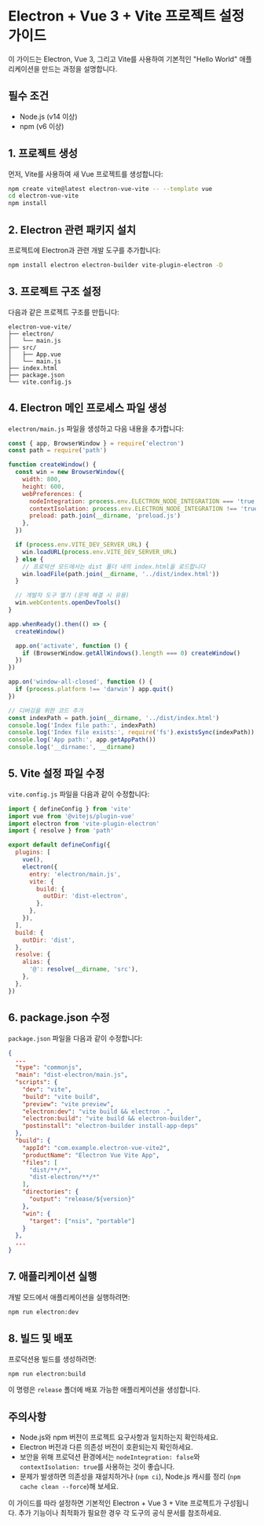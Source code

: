 # Electron + Vue 3 + Vite 프로젝트 설정 가이드

이 가이드는 Electron, Vue 3, 그리고 Vite를 사용하여 기본적인 "Hello World" 애플리케이션을 만드는 과정을 설명합니다.

## 필수 조건

- Node.js (v14 이상)
- npm (v6 이상)

## 1. 프로젝트 생성

먼저, Vite를 사용하여 새 Vue 프로젝트를 생성합니다:

```bash
npm create vite@latest electron-vue-vite -- --template vue
cd electron-vue-vite
npm install
```

## 2. Electron 관련 패키지 설치

프로젝트에 Electron과 관련 개발 도구를 추가합니다:

```bash
npm install electron electron-builder vite-plugin-electron -D
```

## 3. 프로젝트 구조 설정

다음과 같은 프로젝트 구조를 만듭니다:

```
electron-vue-vite/
├── electron/
│   └── main.js
├── src/
│   ├── App.vue
│   └── main.js
├── index.html
├── package.json
└── vite.config.js
```

## 4. Electron 메인 프로세스 파일 생성

`electron/main.js` 파일을 생성하고 다음 내용을 추가합니다:

```javascript
const { app, BrowserWindow } = require('electron')
const path = require('path')

function createWindow() {
  const win = new BrowserWindow({
    width: 800,
    height: 600,
    webPreferences: {
      nodeIntegration: process.env.ELECTRON_NODE_INTEGRATION === 'true',
      contextIsolation: process.env.ELECTRON_NODE_INTEGRATION !== 'true',
      preload: path.join(__dirname, 'preload.js')
    },
  })

  if (process.env.VITE_DEV_SERVER_URL) {
    win.loadURL(process.env.VITE_DEV_SERVER_URL)
  } else {
    // 프로덕션 모드에서는 dist 폴더 내의 index.html을 로드합니다
    win.loadFile(path.join(__dirname, '../dist/index.html'))
  }

  // 개발자 도구 열기 (문제 해결 시 유용)
  win.webContents.openDevTools()
}

app.whenReady().then(() => {
  createWindow()

  app.on('activate', function () {
    if (BrowserWindow.getAllWindows().length === 0) createWindow()
  })
})

app.on('window-all-closed', function () {
  if (process.platform !== 'darwin') app.quit()
})

// 디버깅을 위한 코드 추가
const indexPath = path.join(__dirname, '../dist/index.html')
console.log('Index file path:', indexPath)
console.log('Index file exists:', require('fs').existsSync(indexPath))
console.log('App path:', app.getAppPath())
console.log('__dirname:', __dirname)
```

## 5. Vite 설정 파일 수정

`vite.config.js` 파일을 다음과 같이 수정합니다:

```javascript
import { defineConfig } from 'vite'
import vue from '@vitejs/plugin-vue'
import electron from 'vite-plugin-electron'
import { resolve } from 'path'

export default defineConfig({
  plugins: [
    vue(),
    electron({
      entry: 'electron/main.js',
      vite: {
        build: {
          outDir: 'dist-electron',
        },
      },
    }),
  ],
  build: {
    outDir: 'dist',
  },
  resolve: {
    alias: {
      '@': resolve(__dirname, 'src'),
    },
  },
})
```

## 6. package.json 수정

`package.json` 파일을 다음과 같이 수정합니다:

```json
{
  ...
  "type": "commonjs",
  "main": "dist-electron/main.js",
  "scripts": {
    "dev": "vite",
    "build": "vite build",
    "preview": "vite preview",
    "electron:dev": "vite build && electron .",
    "electron:build": "vite build && electron-builder",
    "postinstall": "electron-builder install-app-deps"
  },
  "build": {
    "appId": "com.example.electron-vue-vite2",
    "productName": "Electron Vue Vite App",
    "files": [
      "dist/**/*",
      "dist-electron/**/*"
    ],
    "directories": {
      "output": "release/${version}"
    },
    "win": {
      "target": ["nsis", "portable"]
    }
  },
  ...
}
```

## 7. 애플리케이션 실행

개발 모드에서 애플리케이션을 실행하려면:

```bash
npm run electron:dev
```

## 8. 빌드 및 배포

프로덕션용 빌드를 생성하려면:

```bash
npm run electron:build
```

이 명령은 `release` 폴더에 배포 가능한 애플리케이션을 생성합니다.

## 주의사항

- Node.js와 npm 버전이 프로젝트 요구사항과 일치하는지 확인하세요.
- Electron 버전과 다른 의존성 버전이 호환되는지 확인하세요.
- 보안을 위해 프로덕션 환경에서는 `nodeIntegration: false`와 `contextIsolation: true`를 사용하는 것이 좋습니다.
- 문제가 발생하면 의존성을 재설치하거나 (`npm ci`), Node.js 캐시를 정리 (`npm cache clean --force`)해 보세요.

이 가이드를 따라 설정하면 기본적인 Electron + Vue 3 + Vite 프로젝트가 구성됩니다. 추가 기능이나 최적화가 필요한 경우 각 도구의 공식 문서를 참조하세요.